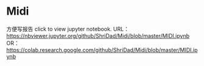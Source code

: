 # Midi
方便写报告
click to view jupyter notebook. URL：https://nbviewer.jupyter.org/github/ShriDad/Midi/blob/master/MIDI.ipynb
OR：https://colab.research.google.com/github/ShriDad/Midi/blob/master/MIDI.ipynb
